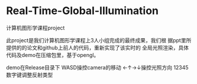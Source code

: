 # Real-Time-Global-Illumination
计算机图形学课程project

此project是我们计算机图形学课程上3人小组完成的最终成果，我们根
据ppt里所提供的的论文和github上前人的代码，重新实现了该实时的
全局光照渲染，具体代码及demo在压缩包里，基于opengl。

demo在Release目录下
WASD操控camera的移动
←↑→↓操控光照方向
12345数字键调整反射类型
